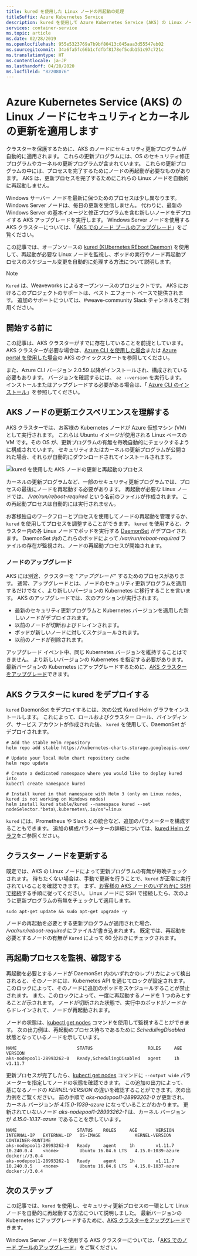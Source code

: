 ```yaml
---
title: kured を使用した Linux ノードの再起動の処理
titleSuffix: Azure Kubernetes Service
description: kured を使用して Azure Kubernetes Service (AKS) の Linux ノードを更新し、自動的に再起動する方法について説明します
services: container-service
ms.topic: article
ms.date: 02/28/2019
ms.openlocfilehash: 955e5323769a7b9bf80413c045aaa3d55547eb02
ms.sourcegitcommit: 34a6fa5fc66b1cfdfbf8178ef5cdb151c97c721c
ms.translationtype: HT
ms.contentlocale: ja-JP
ms.lasthandoff: 04/28/2020
ms.locfileid: "82208076"
---
```

# <a name="apply-security-and-kernel-updates-to-linux-nodes-in-azure-kubernetes-service-aks"></a>Azure Kubernetes Service (AKS) の Linux ノードにセキュリティとカーネルの更新を適用します

クラスターを保護するために、AKS のノードにセキュリティ更新プログラムが自動的に適用されます。 これらの更新プログラムには、OS のセキュリティ修正プログラムやカーネルの更新プログラムが含まれています。 これらの更新プログラムの中には、プロセスを完了するためにノードの再起動が必要なものがあります。 AKS は、更新プロセスを完了するためにこれらの Linux ノードを自動的に再起動しません。

Windows サーバー ノードを最新に保つためのプロセスは少し異なります。 Windows Server ノードは、毎日の更新を受信しません。 代わりに、最新の Windows Server の基本イメージと修正プログラムを含む新しいノードをデプロイする AKS アップグレードを実行します。 Windows Server ノードを使用する AKS クラスターについては、「[AKS でのノード プールのアップグレード][nodepool-upgrade]」をご覧ください。

この記事では、オープンソースの [kured (KUbernetes REboot Daemon)][kured] を使用して、再起動が必要な Linux ノードを監視し、ポッドの実行やノード再起動プロセスのスケジュール変更を自動的に処理する方法について説明します。

> [!NOTE]
> `Kured` は、Weaveworks によるオープンソースのプロジェクトです。 AKS におけるこのプロジェクトのサポートは、ベスト エフォート ベースで提供されます。 追加のサポートについては、#weave-community Slack チャンネルをご利用ください。

## <a name="before-you-begin"></a>開始する前に

この記事は、AKS クラスターがすでに存在していることを前提としています。 AKS クラスターが必要な場合は、[Azure CLI を使用した場合][aks-quickstart-cli]または [Azure portal を使用した場合][aks-quickstart-portal]の AKS のクイックスタートを参照してください。

また、Azure CLI バージョン 2.0.59 以降がインストールされ、構成されている必要もあります。 バージョンを確認するには、 `az --version` を実行します。 インストールまたはアップグレードする必要がある場合は、「 [Azure CLI のインストール][install-azure-cli]」を参照してください。

## <a name="understand-the-aks-node-update-experience"></a>AKS ノードの更新エクスペリエンスを理解する

AKS クラスターでは、お客様の Kubernetes ノードが Azure 仮想マシン (VM) として実行されます。 これらは Ubuntu イメージが使用される Linux ベースの VM です。その OS が、更新プログラムの有無を毎晩自動的にチェックするように構成されています。 セキュリティまたはカーネルの更新プログラムが公開された場合、それらが自動的にダウンロードされてインストールされます。

![kured を使用した AKS ノードの更新と再起動のプロセス](media/node-updates-kured/node-reboot-process.png)

カーネルの更新プログラムなど、一部のセキュリティ更新プログラムでは、プロセスの最後にノードを再起動する必要があります。 再起動が必要な Linux ノードでは、 */var/run/reboot-required* という名前のファイルが作成されます。 この再起動プロセスは自動的には実行されません。

お客様独自のワークフローとプロセスを使用してノードの再起動を管理するか、`kured` を使用してプロセスを調整することができます。 `kured` を使用すると、クラスター内の各 Linux ノードでポッドを実行する [DaemonSet][DaemonSet] がデプロイされます。 DaemonSet 内のこれらのポッドによって */var/run/reboot-required* ファイルの存在が監視され、ノードの再起動プロセスが開始されます。

### <a name="node-upgrades"></a>ノードのアップグレード

AKS には別途、クラスターを "*アップグレード*" するためのプロセスがあります。 通常、アップグレードとは、ノードのセキュリティ更新プログラムを適用するだけでなく、より新しいバージョンの Kubernetes に移行することを言います。 AKS のアップグレードでは、次のアクションが実行されます。

* 最新のセキュリティ更新プログラムと Kubernetes バージョンを適用した新しいノードがデプロイされます。
* 以前のノードが切断およびドレインされます。
* ポッドが新しいノードに対してスケジュールされます。
* 以前のノードが削除されます。

アップグレード イベント中、同じ Kubernetes バージョンを維持することはできません。 より新しいバージョンの Kubernetes を指定する必要があります。 最新バージョンの Kubernetes にアップグレードするために、[AKS クラスターをアップグレード][aks-upgrade]できます。

## <a name="deploy-kured-in-an-aks-cluster"></a>AKS クラスターに kured をデプロイする

`kured` DaemonSet をデプロイするには、次の公式 Kured Helm グラフをインストールします。 これによって、ロールおよびクラスター ロール、バインディング、サービス アカウントが作成された後、 `kured` を使用して、DaemonSet がデプロイされます。

```console
# Add the stable Helm repository
helm repo add stable https://kubernetes-charts.storage.googleapis.com/

# Update your local Helm chart repository cache
helm repo update

# Create a dedicated namespace where you would like to deploy kured into
kubectl create namespace kured

# Install kured in that namespace with Helm 3 (only on Linux nodes, kured is not working on Windows nodes)
helm install kured stable/kured --namespace kured --set nodeSelector."beta\.kubernetes\.io/os"=linux
```

`kured` には、Prometheus や Slack との統合など、追加のパラメーターを構成することもできます。 追加の構成パラメーターの詳細については、[kured Helm グラフ][kured-install]をご参照ください。

## <a name="update-cluster-nodes"></a>クラスター ノードを更新する

既定では、AKS の Linux ノードによって更新プログラムの有無が毎晩チェックされます。 待ちたくない場合は、手動で更新を行うことで、`kured` が正常に実行されていることを確認できます。 まず、[お客様の AKS ノードのいずれかに SSH で接続][aks-ssh]する手順に従ってください。 Linux ノードに SSH で接続したら、次のように更新プログラムの有無をチェックして適用します。

```console
sudo apt-get update && sudo apt-get upgrade -y
```

ノードの再起動を必要とする更新プログラムが適用された場合、 */var/run/reboot-required* にファイルが書き込まれます。 既定では、再起動を必要とするノードの有無が `Kured` によって 60 分おきにチェックされます。

## <a name="monitor-and-review-reboot-process"></a>再起動プロセスを監視、確認する

再起動を必要とするノードが DaemonSet 内のいずれかのレプリカによって検出されると、そのノードには、Kubernetes API を通じてロックが設定されます。 このロックによって、そのノードに追加のポッドをスケジュールすることが禁止されます。 また、このロックによって、一度に再起動するノードを 1 つのみとすることが示されます。 ノードが切断された状態で、実行中のポッドがノードからドレインされて、ノードが再起動されます。

ノードの状態は、[kubectl get nodes][kubectl-get-nodes] コマンドを使用して監視することができます。 次の出力例は、再起動のプロセス待ちであるために *SchedulingDisabled* 状態となっているノードを示しています。

```
NAME                       STATUS                     ROLES     AGE       VERSION
aks-nodepool1-28993262-0   Ready,SchedulingDisabled   agent     1h        v1.11.7
```

更新プロセスが完了したら、[kubectl get nodes][kubectl-get-nodes] コマンドに `--output wide` パラメーターを指定してノードの状態を確認できます。 この追加の出力によって、基になるノードの *KERNEL-VERSION* の違いを確認することができます。次の出力例をご覧ください。 前の手順で *aks-nodepool1-28993262-0* が更新され、カーネル バージョンが *4.15.0-1039-azure* になっていることがわかります。 更新されていないノード *aks-nodepool1-28993262-1* は、カーネル バージョンが *4.15.0-1037-azure* であることを示しています。

```
NAME                       STATUS    ROLES     AGE       VERSION   INTERNAL-IP   EXTERNAL-IP   OS-IMAGE             KERNEL-VERSION      CONTAINER-RUNTIME
aks-nodepool1-28993262-0   Ready     agent     1h        v1.11.7   10.240.0.4    <none>        Ubuntu 16.04.6 LTS   4.15.0-1039-azure   docker://3.0.4
aks-nodepool1-28993262-1   Ready     agent     1h        v1.11.7   10.240.0.5    <none>        Ubuntu 16.04.6 LTS   4.15.0-1037-azure   docker://3.0.4
```

## <a name="next-steps"></a>次のステップ

この記事では、`kured` を使用し、セキュリティ更新プロセスの一環として Linux ノードを自動的に再起動する方法について説明しました。 最新バージョンの Kubernetes にアップグレードするために、[AKS クラスターをアップグレード][aks-upgrade]できます。

Windows Server ノードを使用する AKS クラスターについては、「[AKS でのノード プールのアップグレード][nodepool-upgrade]」をご覧ください。

<!-- LINKS - external -->
[kured]: https://github.com/weaveworks/kured
[kured-install]: https://hub.helm.sh/charts/stable/kured
[kubectl-get-nodes]: https://kubernetes.io/docs/reference/generated/kubectl/kubectl-commands#get

<!-- LINKS - internal -->
[aks-quickstart-cli]: kubernetes-walkthrough.md
[aks-quickstart-portal]: kubernetes-walkthrough-portal.md
[install-azure-cli]: /cli/azure/install-azure-cli
[DaemonSet]: concepts-clusters-workloads.md#statefulsets-and-daemonsets
[aks-ssh]: ssh.md
[aks-upgrade]: upgrade-cluster.md
[nodepool-upgrade]: use-multiple-node-pools.md#upgrade-a-node-pool
